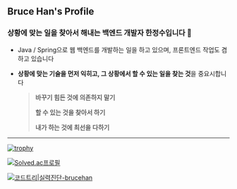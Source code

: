 ## Bruce Han's Profile
### 상황에 맞는 일을 찾아서 해내는 백엔드 개발자 한정수입니다 🤙
- Java / Spring으로 웹 백엔드를 개발하는 일을 하고 있으며, 프론트엔드 작업도 겸하고 있습니다
- **상황에 맞는 기술을 먼저 익히고, 그 상황에서 할 수 있는 일을 찾는 것**을 중요시합니다
  
   > **바꾸기 힘든 것에 의존하지 말기**
   > 
   > **할 수 있는 것을 찾아서 하기**
   >
   > **내가 하는 것에 최선을 다하기**


<!-- <a href="https://velog.io/@brucehan"><img src="https://img.shields.io/badge/velog-20C997?style=plastic&logo=Velog&logoColor=white"/></a> -->
<!--<a href="https://brunch.co.kr/@3e8a6ea6e0604ba"><img src="https://img.shields.io/badge/Brunch-000000?style=plastic&logo=Kakao&logoColor=white"/></a>-->
<!--<a href="https://www.linkedin.com/in/%EC%A0%95%EC%88%98-%ED%95%9C-7b8802230/"><img src="https://img.shields.io/badge/LinkedIn-0A66C2?style=plastic&logo=LinkedIn&logoColor=white"/></a> -->

---
[![trophy](https://github-profile-trophy.vercel.app/?username=intrager&title=Commits,Organizations,Repositories,PullRequest,Stars,Issues&theme=onedark)](https://github.com/intrager/github-profile-trophy)

[![Solved.ac프로필](http://mazassumnida.wtf/api/v2/generate_badge?boj=intrager)](https://solved.ac/intrager)

[![코드트리|실력진단-brucehan](https://banner.codetree.ai/v1/banner/brucehan)](https://www.codetree.ai/profiles/brucehan)
<!-- -->
<!-- ## :hammer_and_wrench:Tech Stack -->
<!-- ## :hammer_and_wrench:Tech Stack -->
<!-- ### Back
 - <img src="https://img.shields.io/badge/Spring-6DB33F?style=flat-square&logo=Spring&logoColor=white"/> <img src="https://img.shields.io/badge/Node.js-339933?style=flat-square&logo=Node.js&logoColor=white"/> <img src="https://img.shields.io/badge/Express.js-000000?style=flat-square&logo=Express&logoColor=white"/>
 - <img src="https://img.shields.io/badge/MyBatis-000000?style=flat-square&logo=MyBatis&logoColor=black"/> <img src="https://img.shields.io/badge/JPA-000000?style=flat-square&logo=JPA&logoColor=black"/> <img src="https://img.shields.io/badge/JdbcTemplate-007396?style=flat-square&logo=JdbcTemplate&logoColor=black"/>
 - <img src="https://img.shields.io/badge/JUnit5-25A162?style=flat-square&logo=JUnit5&logoColor=white"/> <img src="https://img.shields.io/badge/JUnit4-25A162?style=flat-square&logo=JUnit4&logoColor=white"/>
    #### Template Engine
     - <img src="https://img.shields.io/badge/Thymeleaf-005F0F?style=flat-square&logo=Thymeleaf&logoColor=black"/> <img src="https://img.shields.io/badge/Jsp-FF9900?style=flat-square&logo=Jsp&logoColor=black"/>
 
### DevOps 
 - <img src="https://img.shields.io/badge/Amazon%20EC2-FF9900?style=flat-square&logo=Amazon%20EC2&logoColor=black"/>
 - <img src="https://img.shields.io/badge/MySQL-4479A1?style=flat-square&logo=MySQL&logoColor=black"/> <img src="https://img.shields.io/badge/MariaDB-003545?style=flat-square&logo=MariaDB&logoColor=black"/> <img src="https://img.shields.io/badge/Oracle-F80000?style=flat-square&logo=Oracle&logoColor=black"/> <img src="https://img.shields.io/badge/PostgreSQL-4169E1?style=flat-square&logo=PostgreSQL&logoColor=black"/>
 - <img src="https://img.shields.io/badge/Travis%20CI-3EAAAF?style=flat-square&logo=Travis%20CI&logoColor=black"/> 
 - <img src="https://img.shields.io/badge/Git-F05032?style=flat-square&logo=Git&logoColor=black"/>

### Front
 - <img src="https://img.shields.io/badge/HTML5-E34F26?style=flat-square&logo=HTML5&logoColor=black"/> <img src="https://img.shields.io/badge/CSS3-1572B6?style=flat-square&logo=CSS3&logoColor=black"/> <img src="https://img.shields.io/badge/JavaScript-F7DF1E?style=flat-square&logo=JavaScript&logoColor=black"/>
 - <img src="https://img.shields.io/badge/Bootstrap-7952B3?style=flat-square&logo=Bootstrap&logoColor=white"/> <img src="https://img.shields.io/badge/jQuery-0769AD?style=flat-square&logo=jQuery&logoColor=black"/> 

### Language
 - <img src="https://img.shields.io/badge/Java-007396?style=flat-square&logo=Java&logoColor=white"/> <img src="https://img.shields.io/badge/JavaScript-F7DF1E?style=flat-square&logo=JavaScript&logoColor=black"/>
 - <img src="https://img.shields.io/badge/SQL-000000?style=flat-square&logo=SQL&logoColor=white"/>

### Tools
 #### Collaboration
 - <img src="https://img.shields.io/badge/Notion-000000?style=flat-square&logo=Notion&logoColor=white"/> <img src="https://img.shields.io/badge/Slack-4A154B?style=flat-square&logo=Slack&logoColor=white"/> <img src="https://img.shields.io/badge/Swagger-85EA2D?style=flat-square&logo=Swagger&logoColor=black"/> -->

